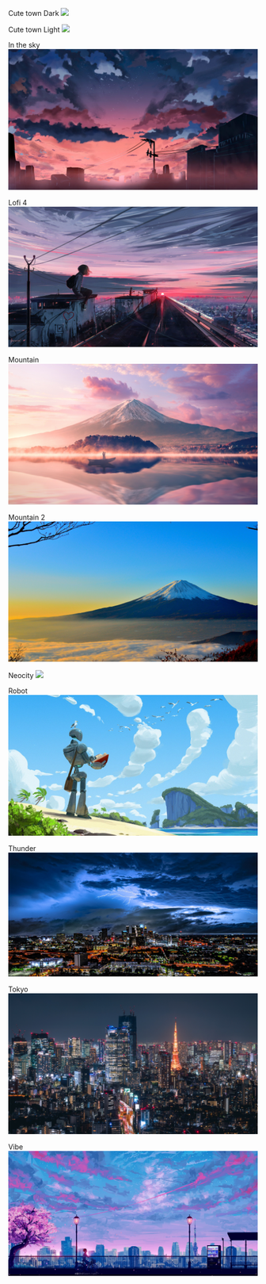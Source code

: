 Cute town Dark
<img src="https://github.com/faroukx/aesthetic-wallpapers/blob/main/shibauni/cute-town-dark%20(2).png?raw=true">

Cute town Light
<img src="https://github.com/faroukx/aesthetic-wallpapers/blob/main/shibauni/cute-town.png?raw=true">

In the sky
<img src="https://github.com/faroukx/aesthetic-wallpapers/blob/main/shibauni/in-the-sky.jpg?raw=true">

Lofi 4
<img src="https://github.com/faroukx/aesthetic-wallpapers/blob/main/shibauni/lofi4.jpg?raw=true">

Mountain
<img src="https://github.com/faroukx/aesthetic-wallpapers/blob/main/shibauni/mountain.jpg?raw=true">

Mountain 2
<img src="https://github.com/faroukx/aesthetic-wallpapers/blob/main/shibauni/mountain2.jpeg?raw=true">


Neocity
<img src="https://github.com/faroukx/aesthetic-wallpapers/blob/main/shibauni/neocity.png?raw=true">


Robot
<img src="https://github.com/faroukx/aesthetic-wallpapers/blob/main/shibauni/robot.jpg?raw=true">


Thunder
<img src="https://github.com/faroukx/aesthetic-wallpapers/blob/main/shibauni/thunder.jpg?raw=true">


Tokyo
<img src="https://github.com/faroukx/aesthetic-wallpapers/blob/main/shibauni/tokyo.jpeg?raw=true">


Vibe
<img src="https://github.com/faroukx/aesthetic-wallpapers/blob/main/shibauni/vibe.jpeg?raw=true">



